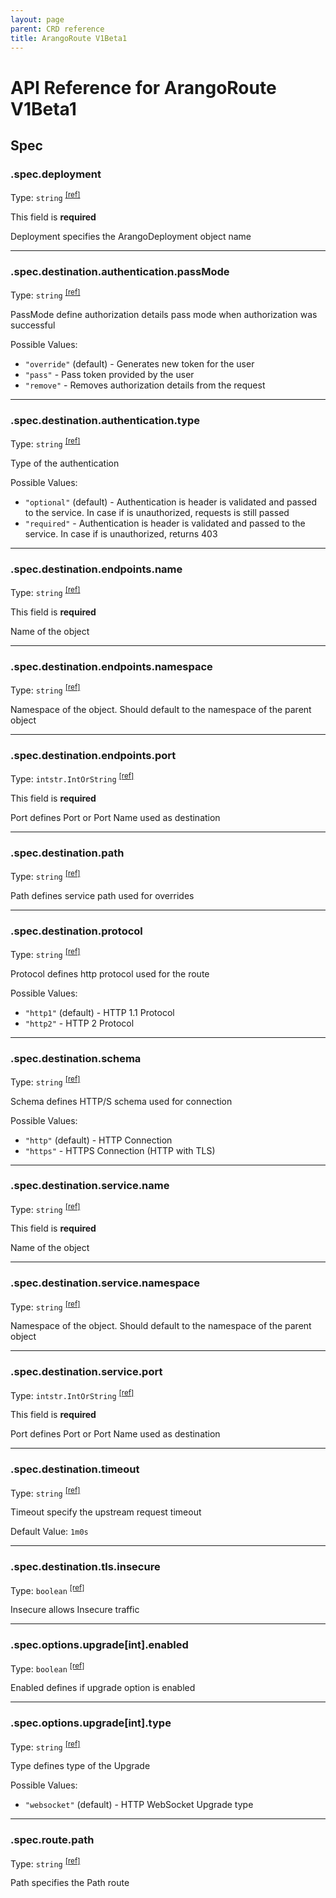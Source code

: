 ```yaml
---
layout: page
parent: CRD reference
title: ArangoRoute V1Beta1
---
```


# API Reference for ArangoRoute V1Beta1

## Spec

### .spec.deployment

Type: `string` <sup>[\[ref\]](https://github.com/arangodb/kube-arangodb/blob/1.3.0/pkg/apis/networking/v1beta1/route_spec.go#L28)</sup>

This field is **required**

Deployment specifies the ArangoDeployment object name

***

### .spec.destination.authentication.passMode

Type: `string` <sup>[\[ref\]](https://github.com/arangodb/kube-arangodb/blob/1.3.0/pkg/apis/networking/v1beta1/route_spec_destination_authentication.go#L32)</sup>

PassMode define authorization details pass mode when authorization was successful

Possible Values: 
* `"override"` (default) - Generates new token for the user
* `"pass"` - Pass token provided by the user
* `"remove"` - Removes authorization details from the request

***

### .spec.destination.authentication.type

Type: `string` <sup>[\[ref\]](https://github.com/arangodb/kube-arangodb/blob/1.3.0/pkg/apis/networking/v1beta1/route_spec_destination_authentication.go#L37)</sup>

Type of the authentication

Possible Values: 
* `"optional"` (default) - Authentication is header is validated and passed to the service. In case if is unauthorized, requests is still passed
* `"required"` - Authentication is header is validated and passed to the service. In case if is unauthorized, returns 403

***

### .spec.destination.endpoints.name

Type: `string` <sup>[\[ref\]](https://github.com/arangodb/kube-arangodb/blob/1.3.0/pkg/apis/shared/v1/object.go#L53)</sup>

This field is **required**

Name of the object

***

### .spec.destination.endpoints.namespace

Type: `string` <sup>[\[ref\]](https://github.com/arangodb/kube-arangodb/blob/1.3.0/pkg/apis/shared/v1/object.go#L56)</sup>

Namespace of the object. Should default to the namespace of the parent object

***

### .spec.destination.endpoints.port

Type: `intstr.IntOrString` <sup>[\[ref\]](https://github.com/arangodb/kube-arangodb/blob/1.3.0/pkg/apis/networking/v1beta1/route_spec_destination_endpoint.go#L39)</sup>

This field is **required**

Port defines Port or Port Name used as destination

***

### .spec.destination.path

Type: `string` <sup>[\[ref\]](https://github.com/arangodb/kube-arangodb/blob/1.3.0/pkg/apis/networking/v1beta1/route_spec_destination.go#L52)</sup>

Path defines service path used for overrides

***

### .spec.destination.protocol

Type: `string` <sup>[\[ref\]](https://github.com/arangodb/kube-arangodb/blob/1.3.0/pkg/apis/networking/v1beta1/route_spec_destination.go#L46)</sup>

Protocol defines http protocol used for the route

Possible Values: 
* `"http1"` (default) - HTTP 1.1 Protocol
* `"http2"` - HTTP 2 Protocol

***

### .spec.destination.schema

Type: `string` <sup>[\[ref\]](https://github.com/arangodb/kube-arangodb/blob/1.3.0/pkg/apis/networking/v1beta1/route_spec_destination.go#L41)</sup>

Schema defines HTTP/S schema used for connection

Possible Values: 
* `"http"` (default) - HTTP Connection
* `"https"` - HTTPS Connection (HTTP with TLS)

***

### .spec.destination.service.name

Type: `string` <sup>[\[ref\]](https://github.com/arangodb/kube-arangodb/blob/1.3.0/pkg/apis/shared/v1/object.go#L53)</sup>

This field is **required**

Name of the object

***

### .spec.destination.service.namespace

Type: `string` <sup>[\[ref\]](https://github.com/arangodb/kube-arangodb/blob/1.3.0/pkg/apis/shared/v1/object.go#L56)</sup>

Namespace of the object. Should default to the namespace of the parent object

***

### .spec.destination.service.port

Type: `intstr.IntOrString` <sup>[\[ref\]](https://github.com/arangodb/kube-arangodb/blob/1.3.0/pkg/apis/networking/v1beta1/route_spec_destination_service.go#L38)</sup>

This field is **required**

Port defines Port or Port Name used as destination

***

### .spec.destination.timeout

Type: `string` <sup>[\[ref\]](https://github.com/arangodb/kube-arangodb/blob/1.3.0/pkg/apis/networking/v1beta1/route_spec_destination.go#L60)</sup>

Timeout specify the upstream request timeout

Default Value: `1m0s`

***

### .spec.destination.tls.insecure

Type: `boolean` <sup>[\[ref\]](https://github.com/arangodb/kube-arangodb/blob/1.3.0/pkg/apis/networking/v1beta1/route_spec_destination_tls.go#L25)</sup>

Insecure allows Insecure traffic

***

### .spec.options.upgrade\[int\].enabled

Type: `boolean` <sup>[\[ref\]](https://github.com/arangodb/kube-arangodb/blob/1.3.0/pkg/apis/networking/v1beta1/route_spec_options_upgrade.go#L50)</sup>

Enabled defines if upgrade option is enabled

***

### .spec.options.upgrade\[int\].type

Type: `string` <sup>[\[ref\]](https://github.com/arangodb/kube-arangodb/blob/1.3.0/pkg/apis/networking/v1beta1/route_spec_options_upgrade.go#L47)</sup>

Type defines type of the Upgrade

Possible Values: 
* `"websocket"` (default) - HTTP WebSocket Upgrade type

***

### .spec.route.path

Type: `string` <sup>[\[ref\]](https://github.com/arangodb/kube-arangodb/blob/1.3.0/pkg/apis/networking/v1beta1/route_spec_route.go#L29)</sup>

Path specifies the Path route

